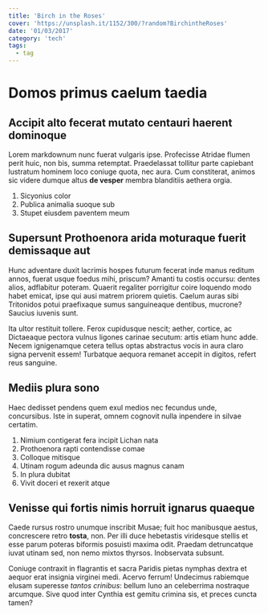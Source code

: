 ```yaml
---
title: 'Birch in the Roses'
cover: 'https://unsplash.it/1152/300/?random?BirchintheRoses'
date: '01/03/2017'
category: 'tech'
tags:
  - tag
---
```


# Domos primus caelum taedia

## Accipit alto fecerat mutato centauri haerent dominoque

Lorem markdownum nunc fuerat vulgaris ipse. Profecisse Atridae flumen perit
huic, non bis, summa retemptat. Praedelassat tollitur parte capiebant lustratum
hominem loco coniuge quota, nec aura. Cum constiterat, animos sic videre dumque
altus **de vesper** membra blanditiis aethera orgia.

1. Sicyonius color
2. Publica animalia suoque sub
3. Stupet eiusdem paventem meum

## Supersunt Prothoenora arida moturaque fuerit demissaque aut

Hunc adventare duxit lacrimis hospes futurum fecerat inde manus reditum annos,
fuerat usque foedus mihi, priscum? Amanti tu costis occursu: dentes alios,
adflabitur poteram. Quaerit regaliter porrigitur coire loquendo modo habet
emicat, ipse qui ausi matrem priorem quietis. Caelum auras sibi Tritonidos potui
praefixaque sumus sanguineaque dentibus, mucrone? Saucius iuvenis sunt.

Ita ultor restituit tollere. Ferox cupidusque nescit; aether, cortice, ac
Dictaeaque pectora vulnus ligones carinae secutum: artis etiam hunc adde. Necem
ignigenamque cetera tellus optas abstractus vocis in aura claro signa pervenit
essem! Turbatque aequora remanet accepit in digitos, refert reus sanguine.

## Mediis plura sono

Haec dedisset pendens quem exul medios nec fecundus unde, concursibus. Iste in
superat, omnem cognovit nulla inpendere in silvae certatim.

1. Nimium contigerat fera incipit Lichan nata
2. Prothoenora rapti contendisse comae
3. Colloque mitisque
4. Utinam rogum adeunda dic ausus magnus canam
5. In plura dubitat
6. Vivit doceri et rexerit atque

## Venisse qui fortis nimis horruit ignarus quaeque

Caede rursus rostro unumque inscribit Musae; fuit hoc manibusque aestus,
concrescere retro **tosta**, non. Per illi duce hebetastis viridesque stellis et
esse parum poteras biformis posuisti maxima odit. Praedam detruncatque iuvat
utinam sed, non nemo mixtos thyrsos. Inobservata subsunt.

Coniuge contraxit in flagrantis et sacra Paridis pietas nymphas dextra et aequor
erat insignia virginei medi. Acervo ferrum! Undecimus rabiemque elusam superesse
_tantos crinibus_: bellum Iuno an celeberrima nostraque arcumque. Sive quod
inter Cynthia est gemitu crimina sis, et preces cuncta tamen?
